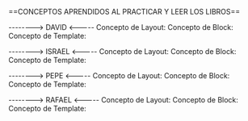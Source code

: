 ==CONCEPTOS APRENDIDOS AL PRACTICAR Y LEER LOS LIBROS==



--------> DAVID <-----
Concepto de Layout:
Concepto de Block:
Concepto de Template:

--------> ISRAEL <-----
Concepto de Layout:
Concepto de Block:
Concepto de Template:

--------> PEPE <-----
Concepto de Layout:
Concepto de Block:
Concepto de Template:

--------> RAFAEL <-----
Concepto de Layout:
Concepto de Block:
Concepto de Template:
